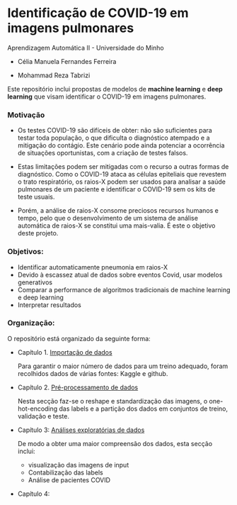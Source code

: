 # Identificação de COVID-19 em imagens pulmonares

Aprendizagem Automática II - Universidade do Minho

* Célia Manuela Fernandes Ferreira

* Mohammad Reza Tabrizi

Este repositório inclui propostas de modelos de <b>machine learning</b> e <b>deep learning</b> que visam identificar o COVID-19 em imagens pulmonares.

### Motivação
* Os testes COVID-19 são difíceis de obter: não são suficientes para testar toda população, o que dificulta o diagnóstico atempado e a mitigação do contágio. Este cenário pode ainda potenciar a ocorrência de situações oportunistas, com a criação de testes falsos.

* Estas limitações podem ser mitigadas com o recurso a outras formas de diagnóstico. Como o COVID-19 ataca as células epiteliais que revestem o trato respiratório, os raios-X podem ser usados para analisar a saúde pulmonares de um paciente e identificar o COVID-19 sem os kits de teste usuais.

* Porém, a análise de raios-X consome preciosos recursos humanos e tempo, pelo que o desenvolvimento de um sistema de análise automática de raios-X se constitui uma mais-valia. É este o objetivo deste projeto. 


### Objetivos:

- Identificar automaticamente pneumonia em raios-X
- Devido à escassez atual de dados sobre eventos Covid, usar modelos generativos
- Comparar a performance de algoritmos tradicionais de machine learning e deep learning
- Interpretar resultados


### Organização:

O repositório está organizado da seguinte forma:

* Capítulo 1. [Importação de dados](https://github.com/celiaferreira/Covid19_RX/blob/master/1_ImportarDados.ipynb)

  Para garantir o maior número de dados para um treino adequado, foram recolhidos dados de várias fontes: Kaggle e github.

* Capítulo 2. [Pré-processamento de dados](https://github.com/celiaferreira/Covid19_RX/blob/master/2_PreProcessamento.ipynb)

  Nesta secção faz-se o reshape e standardização das imagens, o one-hot-encoding das labels e a partição dos dados em conjuntos de treino, validação e teste.
  
* Capítulo 3: [Análises exploratórias de dados](https://github.com/celiaferreira/Covid19_RX/blob/master/3_AnaliseDados.ipynb)
  
  De modo a obter uma maior compreensão dos dados, esta secção inclui:
  
  - visualização das imagens de input 
  - Contabilização das labels
  - Análise de pacientes COVID

* Capítulo 4:







